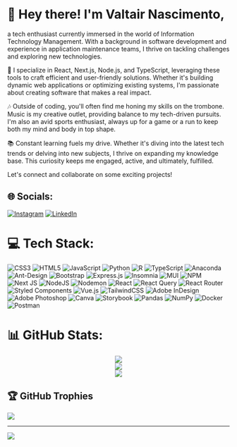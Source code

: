 # 💫 Hey there! I'm Valtair Nascimento,

a tech enthusiast currently immersed in the world of Information Technology Management. With a background in software development and experience in application maintenance teams, I thrive on tackling challenges and exploring new technologies.

🚀 I specialize in React, Next.js, Node.js, and TypeScript, leveraging these tools to craft efficient and user-friendly solutions. Whether it's building dynamic web applications or optimizing existing systems, I'm passionate about creating software that makes a real impact.

🎶 Outside of coding, you'll often find me honing my skills on the trombone. Music is my creative outlet, providing balance to my tech-driven pursuits. I'm also an avid sports enthusiast, always up for a game or a run to keep both my mind and body in top shape.

📚 Constant learning fuels my drive. Whether it's diving into the latest tech trends or delving into new subjects, I thrive on expanding my knowledge base. This curiosity keeps me engaged, active, and ultimately, fulfilled.

Let's connect and collaborate on some exciting projects!



## 🌐 Socials:
[![Instagram](https://img.shields.io/badge/Instagram-%23E4405F.svg?logo=Instagram&logoColor=white)](https://instagram.com/self._valt) [![LinkedIn](https://img.shields.io/badge/LinkedIn-%230077B5.svg?logo=linkedin&logoColor=white)](https://linkedin.com/in/valtair-nascimento-junior-240851120) 

# 💻 Tech Stack:
![CSS3](https://img.shields.io/badge/css3-%231572B6.svg?style=for-the-badge&logo=css3&logoColor=white) ![HTML5](https://img.shields.io/badge/html5-%23E34F26.svg?style=for-the-badge&logo=html5&logoColor=white) ![JavaScript](https://img.shields.io/badge/javascript-%23323330.svg?style=for-the-badge&logo=javascript&logoColor=%23F7DF1E) ![Python](https://img.shields.io/badge/python-3670A0?style=for-the-badge&logo=python&logoColor=ffdd54) ![R](https://img.shields.io/badge/r-%23276DC3.svg?style=for-the-badge&logo=r&logoColor=white) ![TypeScript](https://img.shields.io/badge/typescript-%23007ACC.svg?style=for-the-badge&logo=typescript&logoColor=white) ![Anaconda](https://img.shields.io/badge/Anaconda-%2344A833.svg?style=for-the-badge&logo=anaconda&logoColor=white) ![Ant-Design](https://img.shields.io/badge/-AntDesign-%230170FE?style=for-the-badge&logo=ant-design&logoColor=white) ![Bootstrap](https://img.shields.io/badge/bootstrap-%238511FA.svg?style=for-the-badge&logo=bootstrap&logoColor=white) ![Express.js](https://img.shields.io/badge/express.js-%23404d59.svg?style=for-the-badge&logo=express&logoColor=%2361DAFB) ![Insomnia](https://img.shields.io/badge/Insomnia-black?style=for-the-badge&logo=insomnia&logoColor=5849BE) ![MUI](https://img.shields.io/badge/MUI-%230081CB.svg?style=for-the-badge&logo=mui&logoColor=white) ![NPM](https://img.shields.io/badge/NPM-%23CB3837.svg?style=for-the-badge&logo=npm&logoColor=white) ![Next JS](https://img.shields.io/badge/Next-black?style=for-the-badge&logo=next.js&logoColor=white) ![NodeJS](https://img.shields.io/badge/node.js-6DA55F?style=for-the-badge&logo=node.js&logoColor=white) ![Nodemon](https://img.shields.io/badge/NODEMON-%23323330.svg?style=for-the-badge&logo=nodemon&logoColor=%BBDEAD) ![React](https://img.shields.io/badge/react-%2320232a.svg?style=for-the-badge&logo=react&logoColor=%2361DAFB) ![React Query](https://img.shields.io/badge/-React%20Query-FF4154?style=for-the-badge&logo=react%20query&logoColor=white) ![React Router](https://img.shields.io/badge/React_Router-CA4245?style=for-the-badge&logo=react-router&logoColor=white) ![Styled Components](https://img.shields.io/badge/styled--components-DB7093?style=for-the-badge&logo=styled-components&logoColor=white) ![Vue.js](https://img.shields.io/badge/vue.js-%2335495e.svg?style=for-the-badge&logo=vuedotjs&logoColor=%234FC08D) ![TailwindCSS](https://img.shields.io/badge/tailwindcss-%2338B2AC.svg?style=for-the-badge&logo=tailwind-css&logoColor=white) ![Adobe InDesign](https://img.shields.io/badge/Adobe%20InDesign-49021F?style=for-the-badge&logo=adobeindesign&logoColor=FF3366) ![Adobe Photoshop](https://img.shields.io/badge/adobe%20photoshop-%2331A8FF.svg?style=for-the-badge&logo=adobe%20photoshop&logoColor=white) ![Canva](https://img.shields.io/badge/Canva-%2300C4CC.svg?style=for-the-badge&logo=Canva&logoColor=white) ![Storybook](https://img.shields.io/badge/-Storybook-FF4785?style=for-the-badge&logo=storybook&logoColor=white) ![Pandas](https://img.shields.io/badge/pandas-%23150458.svg?style=for-the-badge&logo=pandas&logoColor=white) ![NumPy](https://img.shields.io/badge/numpy-%23013243.svg?style=for-the-badge&logo=numpy&logoColor=white) ![Docker](https://img.shields.io/badge/docker-%230db7ed.svg?style=for-the-badge&logo=docker&logoColor=white) ![Postman](https://img.shields.io/badge/Postman-FF6C37?style=for-the-badge&logo=postman&logoColor=white) 
# 📊 GitHub Stats:
<div align='center'>
  
![](https://github-readme-stats.vercel.app/api?username=valtairnascimento&theme=prussian&hide_border=false&include_all_commits=true&count_private=true)<br/>
![](https://github-readme-streak-stats.herokuapp.com/?user=valtairnascimento&theme=prussian&hide_border=false)<br/>
![](https://github-readme-stats.vercel.app/api/top-langs/?username=valtairnascimento&theme=prussian&hide_border=false&include_all_commits=true&count_private=true&layout=compact)
</div>
  

## 🏆 GitHub Trophies
![](https://github-profile-trophy.vercel.app/?username=valtairnascimento&theme=chalk&no-frame=false&no-bg=true&margin-w=4)

---
[![](https://visitcount.itsvg.in/api?id=valtairnascimento&icon=0&color=0)](https://visitcount.itsvg.in)

<!-- Proudly created with GPRM ( https://gprm.itsvg.in ) -->
